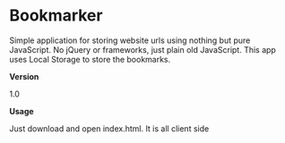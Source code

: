 # Bookmarker
Simple application for storing website urls using nothing but pure JavaScript. No jQuery or frameworks, just plain old JavaScript. This app uses Local Storage to store the bookmarks.

<b>Version</b>

1.0

<b>Usage</b>

Just download and open index.html. It is all client side
